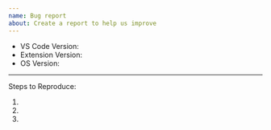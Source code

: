 ```yaml
---
name: Bug report
about: Create a report to help us improve
---
```

<!-- ⚠️⚠️ Do Not Delete This! bug_report_template ⚠️⚠️ -->
<!-- 🔎 Search existing issues to avoid creating duplicates. -->

- VS Code Version: 
- Extension Version:
- OS Version:
---

Steps to Reproduce:

1. 
2. 
3. 
